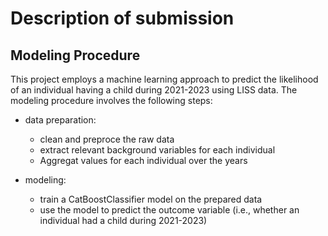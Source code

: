 # Description of submission

## Modeling Procedure

This project employs a machine learning approach to predict the likelihood of an individual having a child during 2021-2023 using LISS data. The modeling procedure involves the following steps:

- data preparation:
    - clean and preproce the raw data
    - extract relevant background variables for each individual
    - Aggregat values for each individual over the years

- modeling:
    - train a CatBoostClassifier model on the prepared data
    - use the model to predict the outcome variable (i.e., whether an individual had a child during 2021-2023)